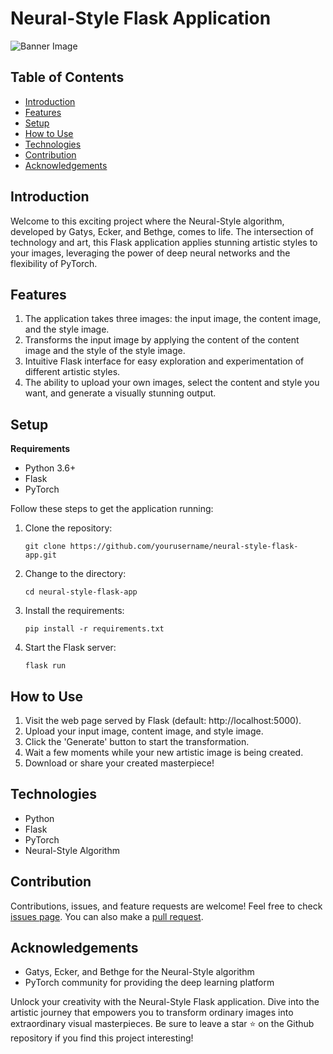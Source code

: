 # Neural-Style Flask Application

![Banner Image](banner_image.png)

## Table of Contents
- [Introduction](#Introduction)
- [Features](#Features)
- [Setup](#Setup)
- [How to Use](#How-to-Use)
- [Technologies](#Technologies)
- [Contribution](#Contribution)
- [Acknowledgements](#Acknowledgements)

## Introduction
Welcome to this exciting project where the Neural-Style algorithm, developed by Gatys, Ecker, and Bethge, comes to life. The intersection of technology and art, this Flask application applies stunning artistic styles to your images, leveraging the power of deep neural networks and the flexibility of PyTorch.

## Features
1. The application takes three images: the input image, the content image, and the style image.
2. Transforms the input image by applying the content of the content image and the style of the style image.
3. Intuitive Flask interface for easy exploration and experimentation of different artistic styles.
4. The ability to upload your own images, select the content and style you want, and generate a visually stunning output.

## Setup
**Requirements**
- Python 3.6+
- Flask
- PyTorch

Follow these steps to get the application running:

1. Clone the repository:
    ```shell
    git clone https://github.com/yourusername/neural-style-flask-app.git
    ```
2. Change to the directory:
    ```shell
    cd neural-style-flask-app
    ```
3. Install the requirements:
    ```shell
    pip install -r requirements.txt
    ```
4. Start the Flask server:
    ```shell
    flask run
    ```
## How to Use
1. Visit the web page served by Flask (default: http://localhost:5000).
2. Upload your input image, content image, and style image.
3. Click the 'Generate' button to start the transformation.
4. Wait a few moments while your new artistic image is being created.
5. Download or share your created masterpiece!

## Technologies
- Python
- Flask
- PyTorch
- Neural-Style Algorithm

## Contribution
Contributions, issues, and feature requests are welcome! Feel free to check [issues page](https://github.com/yourusername/neural-style-flask-app/issues). You can also make a [pull request](https://github.com/yourusername/neural-style-flask-app/pulls).

## Acknowledgements
- Gatys, Ecker, and Bethge for the Neural-Style algorithm
- PyTorch community for providing the deep learning platform

Unlock your creativity with the Neural-Style Flask application. Dive into the artistic journey that empowers you to transform ordinary images into extraordinary visual masterpieces. Be sure to leave a star ⭐ on the Github repository if you find this project interesting!
